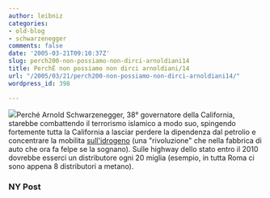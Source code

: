 ```yaml
---
author: leibniz
categories:
- old-blog
- schwarzenegger
comments: false
date: '2005-03-21T09:10:37Z'
slug: perch200-non-possiamo-non-dirci-arnoldiani14
title: PerchÈ non possiamo non dirci arnoldiani/14
url: "/2005/03/21/perch200-non-possiamo-non-dirci-arnoldiani14/"
wordpress_id: 398

---
```

![](http://www.hindu.com/2003/10/07/images/2003100701261401.jpg)Perché Arnold Schwarzenegger, 38° governatore della California, starebbe combattendo il terrorismo islamico a modo suo, spingendo fortemente tutta la California a lasciar perdere la dipendenza dal petrolio e concentrare la mobilita [sull'idrogeno](http://www.nypost.com/postopinion/opedcolumnists/22496.htm) (una "rivoluzione" che nella fabbrica di auto che ora fa felpe se la sognano). Sulle highway dello stato entro il 2010 dovrebbe esserci un distributore ogni 20 miglia (esempio, in tutta Roma ci sono appena 8 distributori a metano).

### NY Post

